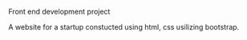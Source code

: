 Front end development project 

A website for a startup constucted using html, css usilizing bootstrap. 
